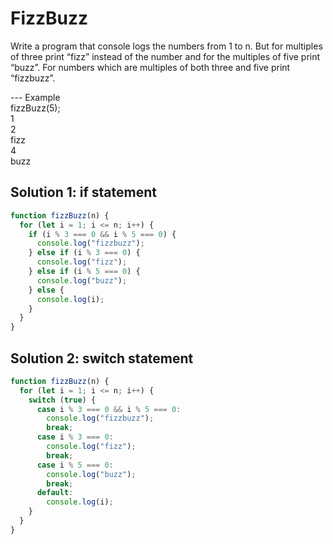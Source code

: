 # FizzBuzz

Write a program that console logs the numbers from 1 to n. But for multiples of three print “fizz” instead of the number and for the multiples of five print “buzz”.
For numbers which are multiples of both three and five print “fizzbuzz”.

--- Example
<br>
fizzBuzz(5);
<br>
1
<br>
2
<br>
fizz
<br>
4
<br>
buzz

## Solution 1: if statement

```js
function fizzBuzz(n) {
  for (let i = 1; i <= n; i++) {
    if (i % 3 === 0 && i % 5 === 0) {
      console.log("fizzbuzz");
    } else if (i % 3 === 0) {
      console.log("fizz");
    } else if (i % 5 === 0) {
      console.log("buzz");
    } else {
      console.log(i);
    }
  }
}
```

## Solution 2: switch statement

```js
function fizzBuzz(n) {
  for (let i = 1; i <= n; i++) {
    switch (true) {
      case i % 3 === 0 && i % 5 === 0:
        console.log("fizzbuzz");
        break;
      case i % 3 === 0:
        console.log("fizz");
        break;
      case i % 5 === 0:
        console.log("buzz");
        break;
      default:
        console.log(i);
    }
  }
}
```
